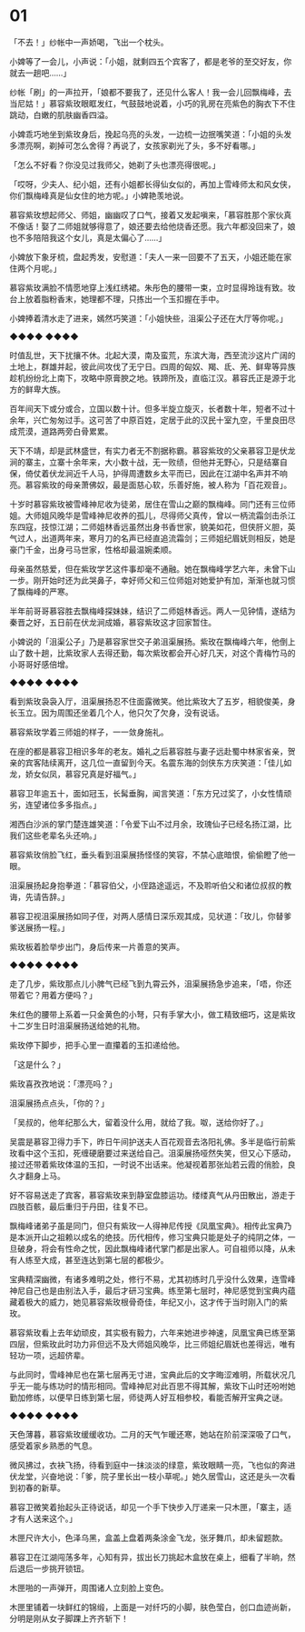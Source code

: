 # 01

「不去！」纱帐中一声娇喝，飞出一个枕头。

小婢等了一会儿，小声说：「小姐，就剩四五个宾客了，都是老爷的至交好友，你就去一趟吧……」

纱帐「刷」的一声拉开，「娘都不要我了，还见什么客人！我一会儿回飘梅峰，去当尼姑！」慕容紫玫眼眶发红，气鼓鼓地说着，小巧的乳房在亮紫色的胸衣下不住跳动，白嫩的肌肤幽香四溢。

小婢乖巧地坐到紫玫身后，挽起乌亮的头发，一边梳一边抿嘴笑道：「小姐的头发多漂亮啊，剃掉可怎么舍得？再说了，女孩家剃光了头，多不好看哪。」

「怎么不好看？你没见过我师父，她剃了头也漂亮得很呢。」

「哎呀，少夫人、纪小姐，还有小姐都长得仙女似的，再加上雪峰师太和风女侠，你们飘梅峰真是仙女住的地方呢。」小婢艳羡地说。

慕容紫玫想起师父、师姐，幽幽叹了口气，接着又发起嗔来，「慕容胜那个家伙真不像话！娶了二师姐就够得意了，娘还要去给他烧香还愿。我六年都没回来了，娘也不多陪陪我这个女儿，真是太偏心了……」

小婢放下象牙梳，盘起秀发，安慰道：「夫人一来一回要不了五天，小姐还能在家住两个月呢。」

慕容紫玫满脸不情愿地穿上浅红绣裙。朱彤色的腰带一束，立时显得玲珑有致。妆台上放着脂粉香末，她理都不理，只拣出一个玉扣握在手中。

小婢捧着清水走了进来，嫣然巧笑道：「小姐快些，沮渠公子还在大厅等你呢。」

◆◆◆◆ ◆◆◆◆

时值乱世，天下扰攘不休。北起大漠，南及蛮荒，东滨大海，西至流沙这片广阔的土地上，群雄并起，彼此间攻伐了无宁日。四周的匈奴、羯、氐、羌、鲜卑等异族趁机纷纷北上南下，攻略中原膏腴之地。铁蹄所及，直临江汉。慕容氏正是源于北方的鲜卑大族。

百年间天下或分或合，立国以数十计。但多半旋立旋灭，长者数十年，短者不过十余年，兴亡匆匆过手。这可苦了中原百姓，定居于此的汉民十室九空，千里良田尽成荒漠，道路两旁白骨累累。

天下不靖，却是武林盛世，有实力者无不割据称霸。慕容紫玫的父亲慕容卫是伏龙涧的寨主，立寨十余年来，大小数十战，无一败绩，但他并无野心，只是结寨自保，倚仗着伏龙涧近千人马，护得周遭数乡太平而已，因此在江湖中名声并不响亮。慕容紫玫的母亲萧佛奴，最是面慈心软，乐善好施，被人称为「百花观音」。

十岁时慕容紫玫被雪峰神尼收为徒弟，居住在雪山之巅的飘梅峰。同门还有三位师姐。大师姐风晚华是雪峰神尼收养的孤儿，尽得师父真传，曾以一柄流霜剑击杀江东四寇，技惊江湖；二师姐林香远虽然出身书香世家，貌美如花，但侠肝义胆，英气过人，出道两年来，寒月刀的名声已经直追流霜剑；三师姐纪眉妩则相反，她是豪门千金，出身弓马世家，性格却最温婉柔顺。

母亲虽然慈爱，但在紫玫学艺这件事却毫不通融。她在飘梅峰学艺六年，未曾下山一步。刚开始时还为此哭鼻子，幸好师父和三位师姐对她爱护有加，渐渐也就习惯了飘梅峰的严寒。

半年前哥哥慕容胜去飘梅峰探妹妹，结识了二师姐林香远。两人一见钟情，遂结为秦晋之好，五日前在伏龙涧成婚，慕容紫玫这才回家暂住。

小婢说的「沮渠公子」乃是慕容家世交子弟沮渠展扬。紫玫在飘梅峰六年，他倒上山了数十趟，比紫玫家人去得还勤，每次紫玫都会开心好几天，对这个青梅竹马的小哥哥好感倍增。

◆◆◆◆ ◆◆◆◆

看到紫玫袅袅入厅，沮渠展扬忍不住面露微笑。他比紫玫大了五岁，相貌俊美，身长玉立。因为周围还坐着几个人，他只欠了欠身，没有说话。

慕容紫玫学着三师姐的样子，一一敛身施礼。

在座的都是慕容卫相识多年的老友。婚礼之后慕容胜与妻子远赴蜀中林家省亲，贺亲的宾客陆续离开，这几位一直留到今天。名震东海的剑侠东方庆笑道：「佳儿如龙，娇女似凤，慕容兄真是好福气。」

慕容卫年逾五十，面如冠玉，长髯垂胸，闻言笑道：「东方兄过奖了，小女性情顽劣，连望诸位多多指点。」

湘西白沙派的掌门楚连雄笑道：「令爱下山不过月余，玫瑰仙子已经名扬江湖，比我们这些老辈名头还响。」

慕容紫玫俏脸飞红，垂头看到沮渠展扬怪怪的笑容，不禁心底暗恨，偷偷瞪了他一眼。

沮渠展扬起身抱拳道：「慕容伯父，小侄路途遥远，不及聆听伯父和诸位叔叔的教诲，先请告辞。」

慕容卫视沮渠展扬如同子侄，对两人感情日深乐观其成，见状道：「玫儿，你替爹爹送展扬一程。」

紫玫板着脸举步出门，身后传来一片善意的笑声。

◆◆◆◆ ◆◆◆◆

走了几步，紫玫那点儿小脾气已经飞到九霄云外，沮渠展扬急步追来，「唔，你还带着它？用着方便吗？」

朱红色的腰带上系着一只金黄色的小弩，只有手掌大小，做工精致细巧，这是紫玫十二岁生日时沮渠展扬送给她的礼物。

紫玫停下脚步，把手心里一直攥着的玉扣递给他。

「这是什么？」

紫玫喜孜孜地说：「漂亮吗？」

沮渠展扬点点头，「你的？」

「吴叔的，他年纪那么大，留着没什么用，就给了我。呶，送给你好了。」

吴震是慕容卫得力手下，昨日午间护送夫人百花观音去洛阳礼佛。多半是临行前紫玫看中这个玉扣，死缠硬磨要过来送给自己。沮渠展扬哑然失笑，但又心下感动，接过还带着紫玫体温的玉扣，一时说不出话来。他凝视着那张灿若云霞的俏脸，良久才翻身上马。

好不容易送走了宾客，慕容紫玫来到静室盘膝运功。缕缕真气从丹田散出，游走于四肢百骸，最后重归于丹田，往复不已。

飘梅峰诸弟子虽是同门，但只有紫玫一人得神尼传授《凤凰宝典》。相传此宝典乃是本派开山之祖赖以成名的绝技。历代相传，修习宝典只能是处子的纯阴之体，一旦破身，将会有性命之忧，因此飘梅峰诸代掌门都是出家人。可自祖师以降，从未有人练至大成，甚至连达到第七层的都极少。

宝典精深幽微，有诸多难明之处，修行不易，尤其初练时几乎没什么效果，连雪峰神尼自己也是由别法入手，最后才研习宝典。练至第七层时，神尼感觉到宝典内蕴藏着极大的威力，她见慕容紫玫根骨奇佳，年纪又小，这才传于当时刚入门的紫玫。

慕容紫玫看上去年幼顽皮，其实极有毅力，六年来她进步神速，凤凰宝典已练至第四层，但紫玫此时功力非但远不及大师姐风晚华，比三师姐纪眉妩也差得远，唯有轻功一项，远超侪辈。

与此同时，雪峰神尼也在第七层再无寸进，宝典此后的文字晦涩难明，所载状况几乎无一能与练功时的情形相同。雪峰神尼对此百思不得其解，紫玫下山时还吩咐她勤加修练，以便早日练到第七层，师徒两人好互相参校，看能否解开宝典之谜。

◆◆◆◆ ◆◆◆◆

天色薄暮，慕容紫玫缓缓收功。二月的天气乍暖还寒，她站在阶前深深吸了口气，感受着家乡熟悉的气息。

微风拂过，衣袂飞扬，待看到庭中一抹淡淡的绿意，紫玫眼睛一亮，飞也似的奔进伏龙堂，兴奋地说：「爹，院子里长出一枝小草呢。」她久居雪山，这还是头一次看到初春的新草。

慕容卫微笑着抬起头正待说话，却见一个手下快步入厅递来一只木匣，「寨主，适才有人送来这个。」

木匣尺许大小，色泽乌黑，盒盖上盘着两条涂金飞龙，张牙舞爪，却未留题款。

慕容卫在江湖闯荡多年，心知有异，拔出长刀挑起木盒放在桌上，细看了半晌，然后退后一步挑开锁钮。

木匣啪的一声弹开，周围诸人立刻脸上变色。

木匣里铺着一块鲜红的锦缎，上面是一对纤巧的小脚，肤色莹白，创口血迹尚新，分明是刚从女子脚踝上齐齐斩下！
